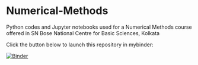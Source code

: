 # Numerical-Methods
Python codes and Jupyter notebooks used for a Numerical Methods course offered in SN Bose National Centre for Basic Sciences, Kolkata

Click the button below to launch this repository in mybinder:

[![Binder](https://mybinder.org/badge_logo.svg)](https://mybinder.org/v2/gh/namus/Numerical-Methods.git/master)
